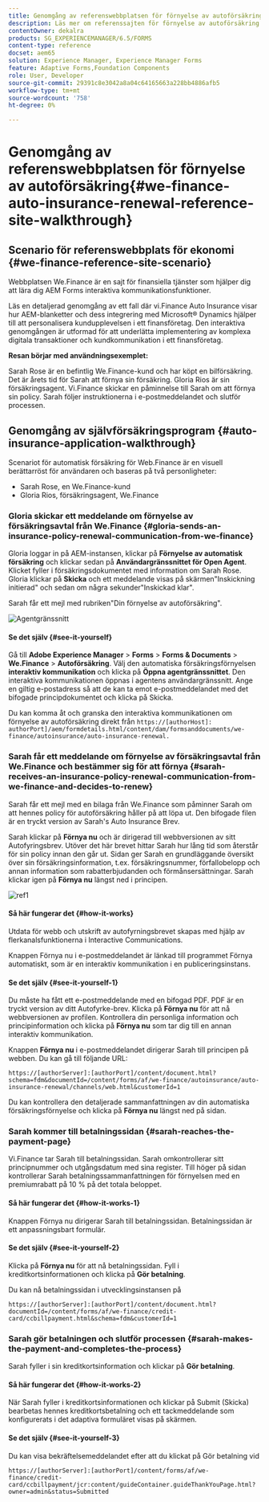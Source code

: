 ```yaml
---
title: Genomgång av referenswebbplatsen för förnyelse av autoförsäkring
description: Läs mer om referenssajten för förnyelse av autoförsäkring genom genomgång.
contentOwner: dekalra
products: SG_EXPERIENCEMANAGER/6.5/FORMS
content-type: reference
docset: aem65
solution: Experience Manager, Experience Manager Forms
feature: Adaptive Forms,Foundation Components
role: User, Developer
source-git-commit: 29391c8e3042a8a04c64165663a228bb4886afb5
workflow-type: tm+mt
source-wordcount: '758'
ht-degree: 0%

---
```


# Genomgång av referenswebbplatsen för förnyelse av autoförsäkring{#we-finance-auto-insurance-renewal-reference-site-walkthrough}

## Scenario för referenswebbplats för ekonomi  {#we-finance-reference-site-scenario}

Webbplatsen We.Finance är en sajt för finansiella tjänster som hjälper dig att lära dig AEM Forms interaktiva kommunikationsfunktioner.

Läs en detaljerad genomgång av ett fall där vi.Finance Auto Insurance visar hur AEM-blanketter och dess integrering med Microsoft® Dynamics hjälper till att personalisera kundupplevelsen i ett finansföretag. Den interaktiva genomgången är utformad för att underlätta implementering av komplexa digitala transaktioner och kundkommunikation i ett finansföretag.

**Resan börjar med användningsexemplet:**

Sarah Rose är en befintlig We.Finance-kund och har köpt en bilförsäkring. Det är årets tid för Sarah att förnya sin försäkring. Gloria Rios är sin försäkringsagent. Vi.Finance skickar en påminnelse till Sarah om att förnya sin policy. Sarah följer instruktionerna i e-postmeddelandet och slutför processen.

## Genomgång av självförsäkringsprogram {#auto-insurance-application-walkthrough}

Scenariot för automatisk försäkring för Web.Finance är en visuell berättarröst för användaren och baseras på två personligheter:

* Sarah Rose, en We.Finance-kund
* Gloria Rios, försäkringsagent, We.Finance

### Gloria skickar ett meddelande om förnyelse av försäkringsavtal från We.Finance {#gloria-sends-an-insurance-policy-renewal-communication-from-we-finance}

Gloria loggar in på AEM-instansen, klickar på **Förnyelse av automatisk försäkring** och klickar sedan på **Användargränssnittet för Open Agent**. Klicket fyller i försäkringsdokumentet med information om Sarah Rose. Gloria klickar på **Skicka** och ett meddelande visas på skärmen&quot;Inskickning initierad&quot; och sedan om några sekunder&quot;Inskickad klar&quot;.

Sarah får ett mejl med rubriken&quot;Din förnyelse av autoförsäkring&quot;.

![Agentgränssnitt](assets/agent_ui_email_new.png)

#### Se det själv {#see-it-yourself}

Gå till **Adobe Experience Manager** > **Forms** > **Forms &amp; Documents** > **We.Finance** > **Autoförsäkring**. Välj den automatiska försäkringsförnyelsen **interaktiv kommunikation** och klicka på **Öppna agentgränssnittet**. Den interaktiva kommunikationen öppnas i agentens användargränssnitt. Ange en giltig e-postadress så att de kan ta emot e-postmeddelandet med det bifogade principdokumentet och klicka på Skicka.

Du kan komma åt och granska den interaktiva kommunikationen om förnyelse av autoförsäkring direkt från `https://[authorHost]: authorPort]/aem/formdetails.html/content/dam/formsanddocuments/we-finance/autoinsurance/auto-insurance-renewal.`

### Sarah får ett meddelande om förnyelse av försäkringsavtal från We.Finance och bestämmer sig för att förnya {#sarah-receives-an-insurance-policy-renewal-communication-from-we-finance-and-decides-to-renew}

Sarah får ett mejl med en bilaga från We.Finance som påminner Sarah om att hennes policy för autoförsäkring håller på att löpa ut. Den bifogade filen är en tryckt version av Sarah&#39;s Auto Insurance Brev.

Sarah klickar på **Förnya nu** och är dirigerad till webbversionen av sitt Autofyringsbrev. Utöver det här brevet hittar Sarah hur lång tid som återstår för sin policy innan den går ut. Sidan ger Sarah en grundläggande översikt över sin försäkringsinformation, t.ex. försäkringsnummer, förfallobelopp och annan information som rabatterbjudanden och förmånsersättningar. Sarah klickar igen på **Förnya nu** längst ned i principen.

![ref1](assets/ref1.png)

#### Så här fungerar det {#how-it-works}

Utdata för webb och utskrift av autofyrningsbrevet skapas med hjälp av flerkanalsfunktionerna i Interactive Communications.

Knappen Förnya nu i e-postmeddelandet är länkad till programmet Förnya automatiskt, som är en interaktiv kommunikation i en publiceringsinstans.

#### Se det själv {#see-it-yourself-1}

Du måste ha fått ett e-postmeddelande med en bifogad PDF. PDF är en tryckt version av ditt Autofyrke-brev. Klicka på **Förnya nu** för att nå webbversionen av profilen. Kontrollera din personliga information och principinformation och klicka på **Förnya nu** som tar dig till en annan interaktiv kommunikation.

Knappen **Förnya nu** i e-postmeddelandet dirigerar Sarah till principen på webben. Du kan gå till följande URL:

`https://[authorServer]:[authorPort]/content/document.html?schema=fdm&documentId=/content/forms/af/we-finance/autoinsurance/auto-insurance-renewal/channels/web.html&customerId=1`

Du kan kontrollera den detaljerade sammanfattningen av din automatiska försäkringsförnyelse och klicka på **Förnya nu** längst ned på sidan.

### Sarah kommer till betalningssidan {#sarah-reaches-the-payment-page}

Vi.Finance tar Sarah till betalningssidan. Sarah omkontrollerar sitt principnummer och utgångsdatum med sina register. Till höger på sidan kontrollerar Sarah betalningssammanfattningen för förnyelsen med en premiumrabatt på 10 % på det totala beloppet.

#### Så här fungerar det {#how-it-works-1}

Knappen Förnya nu dirigerar Sarah till betalningssidan. Betalningssidan är ett anpassningsbart formulär.

#### Se det själv {#see-it-yourself-2}

Klicka på **Förnya nu** för att nå betalningssidan. Fyll i kreditkortsinformationen och klicka på **Gör betalning**.

Du kan nå betalningssidan i utvecklingsinstansen på

`https://[authorServer]:[authorPort]/content/document.html?documentId=/content/forms/af/we-finance/credit-card/ccbillpayment.html&schema=fdm&customerId=1`

### Sarah gör betalningen och slutför processen {#sarah-makes-the-payment-and-completes-the-process}

Sarah fyller i sin kreditkortsinformation och klickar på **Gör betalning**.

#### Så här fungerar det {#how-it-works-2}

När Sarah fyller i kreditkortsinformationen och klickar på Submit (Skicka) bearbetas hennes kreditkortsbetalning och ett tackmeddelande som konfigurerats i det adaptiva formuläret visas på skärmen.

#### Se det själv {#see-it-yourself-3}

Du kan visa bekräftelsemeddelandet efter att du klickat på Gör betalning vid

`https://[authorServer]:[authorPort]/content/forms/af/we-finance/credit-card/ccbillpayment/jcr:content/guideContainer.guideThankYouPage.html?owner=admin&status=Submitted`
